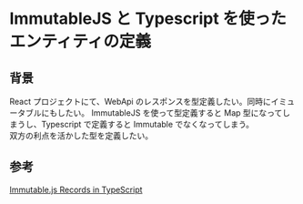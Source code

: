 # ImmutableJS と Typescript を使ったエンティティの定義

## 背景
React プロジェクトにて、WebApi のレスポンスを型定義したい。同時にイミュータブルにもしたい。
ImmutableJS を使って型定義すると Map 型になってしまうし、Typescript で定義すると Immutable でなくなってしまう。  
双方の利点を活かした型を定義したい。

## 参考

[Immutable.js Records in TypeScript](https://spin.atomicobject.com/2016/11/30/immutable-js-records-in-typescript/)
